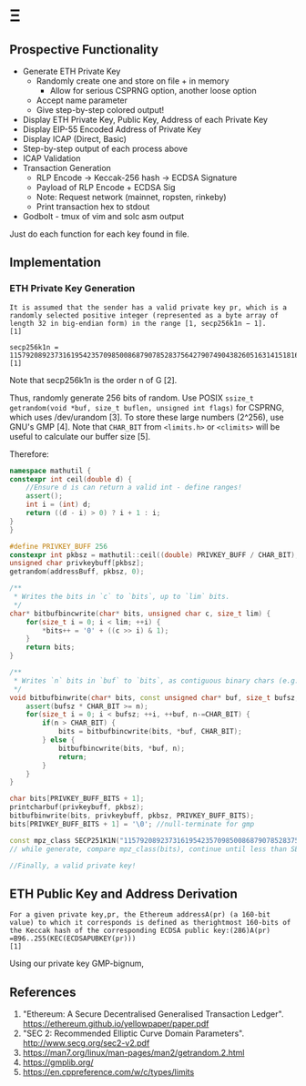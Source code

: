 # Ξ 

## Prospective Functionality
  * Generate ETH Private Key
    * Randomly create one and store on file + in memory
      * Allow for serious CSPRNG option, another loose option
    * Accept name parameter
    * Give step-by-step colored output!
  * Display ETH Private Key, Public Key, Address of each Private Key
  * Display EIP-55 Encoded Address of Private Key
  * Display ICAP (Direct, Basic)
  * Step-by-step output of each process above
  * ICAP Validation
  * Transaction Generation
    * RLP Encode -> Keccak-256 hash -> ECDSA Signature
    * Payload of RLP Encode + ECDSA Sig 
    * Note: Request network (mainnet, ropsten, rinkeby)
    * Print transaction hex to stdout
  * Godbolt - tmux of vim and solc asm output

Just do each function for each key found in file.

## Implementation

### ETH Private Key Generation

```
It is assumed that the sender has a valid private key pr, which is a randomly selected positive integer (represented as a byte array of length 32 in big-endian form) in the range [1, secp256k1n − 1].
[1]
```
```
secp256k1n = 115792089237316195423570985008687907852837564279074904382605163141518161494337 
[1]
```

Note that secp256k1n is the order n of G [2].

Thus, randomly generate 256 bits of random. Use POSIX `ssize_t getrandom(void *buf, size_t buflen, unsigned int flags)` for CSPRNG, which uses /dev/urandom [3]. To store these large numbers (2^256), use GNU's GMP [4]. Note that `CHAR_BIT` from `<limits.h>` or `<climits>` will be useful to calculate our buffer size [5].

Therefore:
```cpp
namespace mathutil {
constexpr int ceil(double d) {
    //Ensure d is can return a valid int - define ranges!
    assert();
    int i = (int) d;
    return ((d - i) > 0) ? i + 1 : i;
}
}

#define PRIVKEY_BUFF 256
constexpr int pkbsz = mathutil::ceil((double) PRIVKEY_BUFF / CHAR_BIT);
unsigned char privkeybuff[pkbsz];
getrandom(addressBuff, pkbsz, 0);

/**
 * Writes the bits in `c` to `bits`, up to `lim` bits.
 */
char* bitbufbincwrite(char* bits, unsigned char c, size_t lim) {
    for(size_t i = 0; i < lim; ++i) {
        *bits++ = '0' + ((c >> i) & 1);
    }
    return bits;
}

/**
 * Writes `n` bits in `buf` to `bits`, as contiguous binary chars (e.g. "101001001"). Note that this means `bits` is not expected to be a null-terminated string. `bufsz` identifies the size of `buf`. 
 */
void bitbufbinwrite(char* bits, const unsigned char* buf, size_t bufsz, size_t n) {
    assert(bufsz * CHAR_BIT >= n);
    for(size_t i = 0; i < bufsz; ++i, ++buf, n-=CHAR_BIT) {
        if(n > CHAR_BIT) {
            bits = bitbufbincwrite(bits, *buf, CHAR_BIT);
        } else {
            bitbufbincwrite(bits, *buf, n);
            return;
        }
    }
}

char bits[PRIVKEY_BUFF_BITS + 1];
printcharbuf(privkeybuff, pkbsz);
bitbufbinwrite(bits, privkeybuff, pkbsz, PRIVKEY_BUFF_BITS);
bits[PRIVKEY_BUFF_BITS + 1] = '\0'; //null-terminate for gmp

const mpz_class SECP251K1N("115792089237316195423570985008687907852837564279074904382605163141518161494337");
// while generate, compare mpz_class(bits), continue until less than SECP251K1N

//Finally, a valid private key!
```

## ETH Public Key and Address Derivation

```
For a given private key,pr, the Ethereum addressA(pr) (a 160-bit value) to which it corresponds is defined as therightmost 160-bits of the Keccak hash of the corresponding ECDSA public key:(286)A(pr) =B96..255(KEC(ECDSAPUBKEY(pr)))
[1]
```

Using our private key GMP-bignum, 


## References
1. "Ethereum: A Secure Decentralised Generalised Transaction Ledger". https://ethereum.github.io/yellowpaper/paper.pdf
2. "SEC 2: Recommended Elliptic Curve Domain Parameters". http://www.secg.org/sec2-v2.pdf
3. https://man7.org/linux/man-pages/man2/getrandom.2.html 
4. https://gmplib.org/
5. https://en.cppreference.com/w/c/types/limits
